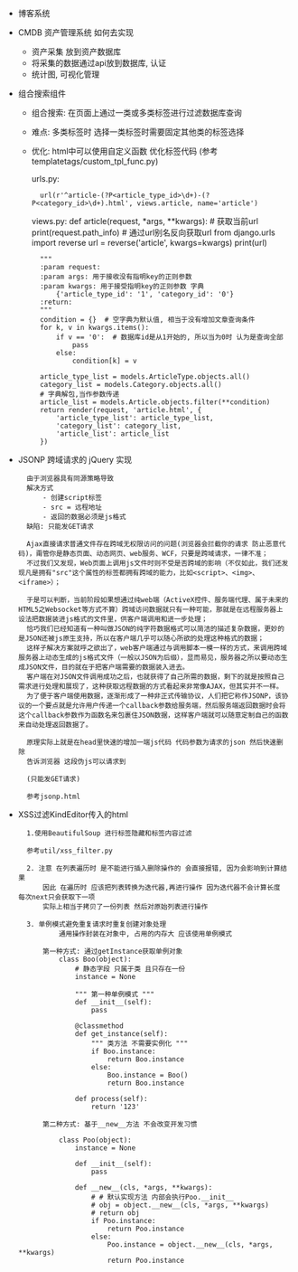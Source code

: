 - 博客系统
- CMDB 资产管理系统 如何去实现
    * 资产采集 放到资产数据库
    * 将采集的数据通过api放到数据库, 认证
    * 统计图, 可视化管理

- 组合搜索组件

    * 组合搜索: 在页面上通过一类或多类标签进行过滤数据库查询
    * 难点: 多类标签时 选择一类标签时需要固定其他类的标签选择
    * 优化: html中可以使用自定义函数 优化标签代码 (参考templatetags/custom_tpl_func.py)


        urls.py:

            url(r'^article-(?P<article_type_id>\d+)-(?P<category_id>\d+).html', views.article, name='article')

        views.py:
        def article(request, *args, **kwargs):
            # 获取当前url
            print(request.path_info)
            # 通过url别名反向获取url
            from django.urls import reverse
            url = reverse('article', kwargs=kwargs)
            print(url)

            """
            :param request:
            :param args: 用于接收没有指明key的正则参数
            :param kwargs: 用于接受指明key的正则参数 字典
                {'article_type_id': '1', 'category_id': '0'}
            :return:
            """
            condition = {}  # 空字典为默认值, 相当于没有增加文章查询条件
            for k, v in kwargs.items():
                if v == '0':  # 数据库id是从1开始的, 所以当为0时 认为是查询全部
                    pass
                else:
                    condition[k] = v

            article_type_list = models.ArticleType.objects.all()
            category_list = models.Category.objects.all()
            # 字典解包,当作参数传递
            article_list = models.Article.objects.filter(**condition)
            return render(request, 'article.html', {
                'article_type_list': article_type_list,
                'category_list': category_list,
                'article_list': article_list
            })


- JSONP 跨域请求的 jQuery 实现

        由于浏览器具有同源策略导致
        解决方式
            - 创建script标签
            - src = 远程地址
            - 返回的数据必须是js格式
        缺陷: 只能发GET请求

        Ajax直接请求普通文件存在跨域无权限访问的问题(浏览器会拦截你的请求 防止恶意代码)，甭管你是静态页面、动态网页、web服务、WCF，只要是跨域请求，一律不准；
        不过我们又发现，Web页面上调用js文件时则不受是否跨域的影响（不仅如此，我们还发现凡是拥有"src"这个属性的标签都拥有跨域的能力，比如<script>、<img>、<iframe>）；

        于是可以判断，当前阶段如果想通过纯web端（ActiveX控件、服务端代理、属于未来的HTML5之Websocket等方式不算）跨域访问数据就只有一种可能，那就是在远程服务器上设法把数据装进js格式的文件里，供客户端调用和进一步处理；
        恰巧我们已经知道有一种叫做JSON的纯字符数据格式可以简洁的描述复杂数据，更妙的是JSON还被js原生支持，所以在客户端几乎可以随心所欲的处理这种格式的数据；
        这样子解决方案就呼之欲出了，web客户端通过与调用脚本一模一样的方式，来调用跨域服务器上动态生成的js格式文件（一般以JSON为后缀），显而易见，服务器之所以要动态生成JSON文件，目的就在于把客户端需要的数据装入进去。
        客户端在对JSON文件调用成功之后，也就获得了自己所需的数据，剩下的就是按照自己需求进行处理和展现了，这种获取远程数据的方式看起来非常像AJAX，但其实并不一样。
        为了便于客户端使用数据，逐渐形成了一种非正式传输协议，人们把它称作JSONP，该协议的一个要点就是允许用户传递一个callback参数给服务端，然后服务端返回数据时会将这个callback参数作为函数名来包裹住JSON数据，这样客户端就可以随意定制自己的函数来自动处理返回数据了。

        原理实际上就是在head里快速的增加一端js代码 代码参数为请求的json 然后快速删除
        告诉浏览器 这段伪js可以请求到

        (只能发GET请求)

        参考jsonp.html

- XSS过滤KindEditor传入的html

        1.使用BeautifulSoup 进行标签隐藏和标签内容过滤

        参考util/xss_filter.py

        2. 注意 在列表遍历时 是不能进行插入删除操作的 会直接报错, 因为会影响到计算结果
            因此 在遍历时 应该把列表转换为迭代器,再进行操作 因为迭代器不会计算长度 每次next只会获取下一项
            实际上相当于拷贝了一份列表 然后对原始列表进行操作

        3. 单例模式避免重复请求时重复创建对象处理
                通用操作封装在对象中, 占用的内存大 应该使用单例模式

            第一种方式: 通过getInstance获取单例对象
                class Boo(object):
                    # 静态字段 只属于类 且只存在一份
                    instance = None

                    """ 第一种单例模式 """
                    def __init__(self):
                        pass

                    @classmethod
                    def get_instance(self):
                        """ 类方法 不需要实例化 """
                        if Boo.instance:
                            return Boo.instance
                        else:
                            Boo.instance = Boo()
                            return Boo.instance

                    def process(self):
                        return '123'

            第二种方式: 基于__new__方法 不会改变开发习惯

                class Poo(object):
                    instance = None

                    def __init__(self):
                        pass

                    def __new__(cls, *args, **kwargs):
                        # # 默认实现方法 内部会执行Poo.__init__
                        # obj = object.__new__(cls, *args, **kwargs)
                        # return obj
                        if Poo.instance:
                            return Poo.instance
                        else:
                            Poo.instance = object.__new__(cls, *args, **kwargs)
                            return Poo.instance


